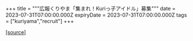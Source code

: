 +++
title = """広報くりやま「集まれ！Kuriっ子アイドル」募集"""
date = 2023-07-31T07:00:00.000Z
expiryDate = 2023-07-31T07:00:00.000Z
tags = ["kuriyama","recruit"]
+++


[[source]](https://www.town.kuriyama.hokkaido.jp/site/koho/23257.html)

